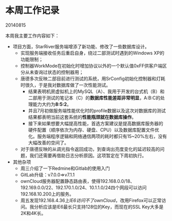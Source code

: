 # 本周工作记录

20140815

本周我主要工作内容如下：

* 项目方面，StarRiver服务端增添了新功能、修改了一些数据库设计。
    - 实现服务端接收任务后重启自身，绕过二部测试时遇到的Windows XP的功能限制；
    - 控制器WorkMode在初始化时增加协议以外的一个默认值0xFF供客户端区分从未查询过状态的控制器用；
    - 唐德多次反映二部目前进行测试的系统，用SrConfig初始化控制器和灯耗时很久，于是我对数据库做了一次性能测试。
        + 结果表明机房虚拟机上的MySQL（A）、我用于开发的台式机（B）和二部用于测试的笔记本（C）的**数据库性能差距非常明显**，A:B:C的处理能力大约为**8:5:2**。
        + 并且7月初做服务端性能优化时的profile数据以及这次对数据库的测试结果都表明当前这套系统的**性能瓶颈就在数据库操作**。
        + 接下来如果想要大幅提高性能，首选方案建议是提高数据库服务器的硬件配置（顺序依次为内存、硬盘、CPU）以及数据库配置文件优化。服务端程序逻辑和网络通信两项的耗时都只有15~20%左右，没有大幅改善的空间了。
    - 对于唐德反映的从调光指令返回成功，到查询出亮度变化的延迟较高的问题，我们还需要再借助日志分析原因。这项暂定在下周初执行。
* 其他杂项
    - 周三介绍了一下Redmine和Gitlab的使用入门
    - GitLab升级：v7.0.0=>v7.1.1
    - ownCloud服务器配置静态路由表，使得192.168.0.0/18、192.169.0.0/22、192.170.1.0/24、10.1.1.0/24四个网段可以访问192.168.10.200上的服务。
    - 周五发现192.168.4.36上*IE6访问不了ownCloud*，改用Firefox可以正常访问。我分析应该是IE6最长只支持128位的Key，而现在的SSL Key大多是2K和4K长。
